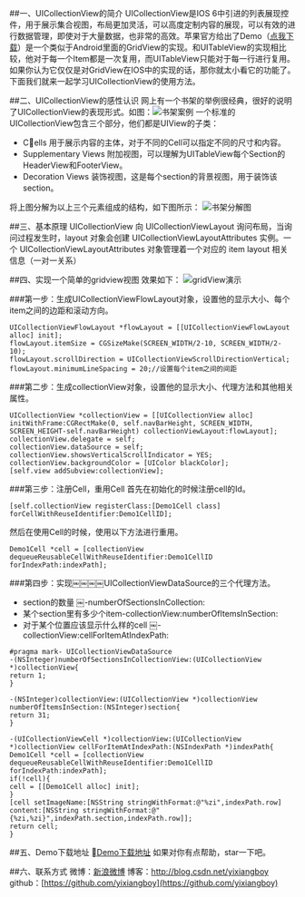 ##一、UICollectionView的简介
UICollectionView是IOS 6中引进的列表展现控件，用于展示集合视图，布局更加灵活，可以高度定制内容的展现，可以有效的进行数据管理，即使对于大量数据，也非常的高效。苹果官方给出了Demo（[点我下载](https://developer.apple.com/library/ios/samplecode/CollectionView-Simple/Introduction/Intro.html#//apple_ref/doc/uid/DTS40012860)）是一个类似于Android里面的GridView的实现。和UITableView的实现相比较，他对于每一个Item都是一次复用，而UITableView只能对于每一行进行复用。如果你认为它仅仅是对GridView在IOS中的实现的话，那你就太小看它的功能了。下面我们就来一起学习UICollectionView的使用方法。

##二、UICollectionView的感性认识
网上有一个书架的举例很经典，很好的说明了UICollectionView的表现形式。如图：![书架案例](http://img.my.csdn.net/uploads/201511/06/1446790428_7727.png)
一个标准的UICollectionView包含三个部分，他们都是UIView的子类：

- Cells 用于展示内容的主体，对于不同的Cell可以指定不同的尺寸和内容。
- Supplementary Views 附加视图，可以理解为UITableView每个Section的HeaderView和FooterView。
- Decoration Views 装饰视图，这是每个section的背景视图，用于装饰该section。

将上图分解为以上三个元素组成的结构，如下图所示：
![书架分解图](http://img.my.csdn.net/uploads/201511/06/1446790216_9577.jpg)

##三、基本原理
UICollectionView 向 UICollectionViewLayout 询问布局，当询问过程发生时，layout 对象会创建 UICollectionViewLayoutAttributes 实例。一个 UICollectionViewLayoutAttributes 对象管理着一个对应的 item layout 相关信息（一对一关系）

##四、实现一个简单的gridview视图
效果如下：
![gridView演示](http://img.blog.csdn.net/20151107210712392)

###第一步：生成UICollectionViewFlowLayout对象，设置他的显示大小、每个item之间的边距和滚动方向。

```
UICollectionViewFlowLayout *flowLayout = [[UICollectionViewFlowLayout alloc] init];
flowLayout.itemSize = CGSizeMake(SCREEN_WIDTH/2-10, SCREEN_WIDTH/2-10);
flowLayout.scrollDirection = UICollectionViewScrollDirectionVertical;
flowLayout.minimumLineSpacing = 20;//设置每个item之间的间距
```
###第二步：生成collectionView对象，设置他的显示大小、代理方法和其他相关属性。

```
UICollectionView *collectionView = [[UICollectionView alloc] initWithFrame:CGRectMake(0, self.navBarHeight, SCREEN_WIDTH, SCREEN_HEIGHT-self.navBarHeight) collectionViewLayout:flowLayout];
collectionView.delegate = self;
collectionView.dataSource = self;
collectionView.showsVerticalScrollIndicator = YES;
collectionView.backgroundColor = [UIColor blackColor];
[self.view addSubview:collectionView];
```
###第三步：注册Cell，重用Cell
首先在初始化的时候注册cell的Id。

```
[self.collectionView registerClass:[Demo1Cell class] forCellWithReuseIdentifier:Demo1CellID];
```
然后在使用Cell的时候，使用以下方法进行重用。

```
Demo1Cell *cell = [collectionView dequeueReusableCellWithReuseIdentifier:Demo1CellID forIndexPath:indexPath];
```
###第四步：实现￼￼￼￼UICollectionViewDataSource的三个代理方法。
- section的数量 ￼-numberOfSectionsInCollection:
- 某个section里有多少个item-collectionView:numberOfItemsInSection:
- 对于某个位置应该显示什么样的cell ￼-collectionView:cellForItemAtIndexPath:


```
#pragma mark- UICollectionViewDataSource
-(NSInteger)numberOfSectionsInCollectionView:(UICollectionView *)collectionView{
return 1;
}

-(NSInteger)collectionView:(UICollectionView *)collectionView numberOfItemsInSection:(NSInteger)section{
return 31;
}

-(UICollectionViewCell *)collectionView:(UICollectionView *)collectionView cellForItemAtIndexPath:(NSIndexPath *)indexPath{
Demo1Cell *cell = [collectionView dequeueReusableCellWithReuseIdentifier:Demo1CellID forIndexPath:indexPath];
if(!cell){
cell = [[Demo1Cell alloc] init];
}
[cell setImageName:[NSString stringWithFormat:@"%zi",indexPath.row] content:[NSString stringWithFormat:@"{%zi,%zi}",indexPath.section,indexPath.row]];
return cell;
}
```
##五、Demo下载地址
[Demo下载地址](https://github.com/yixiangboy/YXCollectionView.git)
如果对你有点帮助，star一下吧。

##六、联系方式
微博：[新浪微博](http://weibo.com/5612984599/profile?topnav=1&wvr=6)
博客：[http://blog.csdn.net/yixiangboy ](http://blog.csdn.net/yixiangboy)
github：[https://github.com/yixiangboy](https://github.com/yixiangboy)